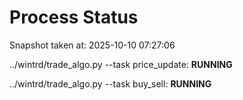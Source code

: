 # Process Status

Snapshot taken at: 2025-10-10 07:27:06

../wintrd/trade_algo.py --task price_update: **RUNNING**

../wintrd/trade_algo.py --task buy_sell: **RUNNING**

